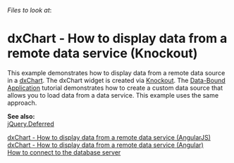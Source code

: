 <!-- default file list -->
*Files to look at*:

<!-- default file list end -->
# dxChart - How to display data from a remote data service (Knockout)


<p>This example demonstrates how to display data from a remote data source in a <a href="http://chartjs.devexpress.com/Documentation/ApiReference/dxChart"><u>dxChart</u></a>. The dxChart widget is created via <a href="http://knockoutjs.com/documentation/introduction.html"><u>Knockout</u></a>. The <a href="http://phonejs.devexpress.com/Documentation/Tutorial/Getting_Started/Data-Bound_Application"><u>Data-Bound Application</u></a> tutorial demonstrates how to create a custom data source that allows you to load data from a data service. This example uses the same approach.</p>
<p><strong>See also:</strong><strong><br> </strong><a href="http://api.jquery.com/category/deferred-object/"><u>jQuery.Deferred</u></a></p>
<p><a href="https://www.devexpress.com/Support/Center/p/E5055">dxChart - How to display data from a remote data service (AngularJS)</a><u><br><a href="https://www.devexpress.com/Support/Center/p/T498842">dxChart - How to display data from a remote data service (Angular)</a><br> </u><a href="https://www.devexpress.com/Support/Center/p/KA18840">How to connect to the database server</a></p>

<br/>


